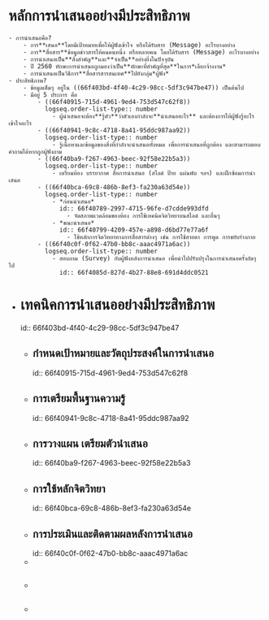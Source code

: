 # หลักการนำเสนออย่างมีประสิทธิภาพ
	- การนำเสนอคือ?
		- การ**เสนอ**โดยมีเป้าหมายเพื่อให้ผู้ฟังเข้าใจ หรือได้รับสาร (Message) อะไรบางอย่าง
		- การ**สื่อสาร**ข้อมูลข่าวสารให้คนคนหนึ่ง หรือหลายคน โดยได้รับสาร (Message) อะไรบางอย่าง
		- การนำเสนอเป็น**สิ่งสำคัญ**และ**จำเป็น**อย่างยิ่งในปัจจุบัน
		- ปี 2560 ทักษะการนำเสนอถูกมองว่าเป็น**ทักษะที่สำคัญที่สุด**ในการ*เลือกจ้างงาน*
		- การนำเสนอเป็นวิธีการ**สื่อสารสารสนเทศ**ไปยังกลุ่ม*ผู้ฟัง*
	- ประสิทธิภาพ?
		- ข้อมูลเต็มๆ อยู่ใน ((66f403bd-4f40-4c29-98cc-5df3c947be47)) เป็นต้นไป
		- มีอยู่ 5 ประการ คือ
			- ((66f40915-715d-4961-9ed4-753d547c62f8))
			  logseq.order-list-type:: number
				- ผู้นำเสนอจะต้อง**รู้ตัว**ว่าตัวเองกำลังจะ**นำเสนออะไร** และต้องการให้ผู้ฟังรู้อะไร เข้าใจอะไร
			- ((66f40941-9c8c-4718-8a41-95ddc987aa92))
			  logseq.order-list-type:: number
				- รู้เนื้อหาและข้อมูลของสิ่งที่กำลังจะนำเสนอทั้งหมด เพื่อการนำเสนอที่ถูกต้อง และสามารถตอบคำถามได้หากถูกผู้ฟังถาม
			- ((66f40ba9-f267-4963-beec-92f58e22b5a3))
			  logseq.order-list-type:: number
				- เตรียมห้อง บรรยากาศ สื่อการนำเสนอ (สไลด์ ป้าย แผ่นพับ ฯลฯ) และฝึกซ้อมการนำเสนอ
			- ((66f40bca-69c8-486b-8ef3-fa230a63d54e))
			  logseq.order-list-type:: number
				- *ก่อนนำเสนอ*
				  id:: 66f40789-2997-4715-96fe-d7cdde993dfd
					- จัดสภาพแวดล้อมของห้อง การใช้เทคนิคจิตวิทยาบนสไลด์ และอื่นๆ
				- *ขณะนำเสนอ*
				  id:: 66f40799-4209-457e-a898-d6bd77e77a6f
					- ใช้หลักการจิตวิทยาทางการสื่อสารต่างๆ เช่น การใช้สายตา การพูด การขยับร่างกาย
			- ((66f40c0f-0f62-47b0-bb8c-aaac4971a6ac))
			  logseq.order-list-type:: number
				- สอบถาม (Survey) กับผู้ฟังหลังการนำเสนอ เพื่อนำไปปรับปรุงในการนำเสนอครั้งถัดๆ ไป
				  id:: 66f4085d-827d-4b27-88e8-691d4ddc0521
- # เทคนิคการนำเสนออย่างมีประสิทธิภาพ
  id:: 66f403bd-4f40-4c29-98cc-5df3c947be47
	- ## กำหนดเป้าหมายและวัตถุประสงค์ในการนำเสนอ
	  id:: 66f40915-715d-4961-9ed4-753d547c62f8
	- ## การเตรียมพื้นฐานความรู้
	  id:: 66f40941-9c8c-4718-8a41-95ddc987aa92
	- ## การวางแผน เตรียมตัวนำเสนอ
	  id:: 66f40ba9-f267-4963-beec-92f58e22b5a3
	- ## การใช้หลักจิตวิทยา
	  id:: 66f40bca-69c8-486b-8ef3-fa230a63d54e
	- ## การประเมินและติดตามผลหลังการนำเสนอ
	  id:: 66f40c0f-0f62-47b0-bb8c-aaac4971a6ac
	-
	- ##
	-